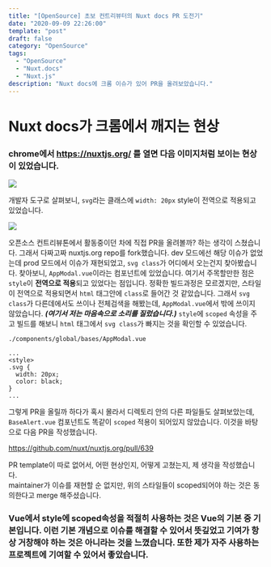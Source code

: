 ```yaml
---
title: "[OpenSource] 초보 컨트리뷰터의 Nuxt docs PR 도전기"
date: "2020-09-09 22:26:00"
template: "post"
draft: false
category: "OpenSource"
tags:
  - "OpenSource"
  - "Nuxt.docs"
  - "Nuxt.js"
description: "Nuxt docs에 크롬 이슈가 있어 PR을 올려보았습니다."
---
```


# Nuxt docs가 크롬에서 깨지는 현상
### chrome에서 https://nuxtjs.org/ 를 열면 다음 이미지처럼 보이는 현상이 있었습니다.
 
<img src="https://user-images.githubusercontent.com/32301380/91999436-561f3b80-ed77-11ea-922a-47ed15fb38ad.png">

개발자 도구로 살펴보니, `svg`라는 클래스에 `width: 20px` style이 전역으로 적용되고 있었습니다.

<img src="https://user-images.githubusercontent.com/32301380/91999543-7b13ae80-ed77-11ea-9895-b55a5a93e11a.png">

오픈소스 컨트리뷰톤에서 활동중이던 차에 직접 PR을 올려볼까? 하는 생각이 스쳤습니다. 그래서 다짜고짜 nuxtjs.org repo를 fork했습니다.
dev 모드에선 해당 이슈가 없었는데 prod 모드에서 이슈가 재현되었고, `svg class`가 어디에서 오는건지 찾아봤습니다.
찾아보니, `AppModal.vue`이라는 컴포넌트에 있었습니다. 여기서 주목할만한 점은 `style`이 **전역으로 적용**되고 있었다는 점입니다.
정확한 빌드과정은 모르겠지만, 스타일이 전역으로 적용되면서 `html` 태그안에 `class`로 들어간 것 같았습니다.
그래서 `svg class`가 다른데에서도 쓰이나 전체검색을 해봤는데, `AppModal.vue`에서 밖에 쓰이지 않았습니다. ***(여기서 저는 마음속으로 소리를 질렀습니다.)***
`style`에 `scoped` 속성을 주고 빌드를 해보니 `html` 태그에서 `svg class`가 빠지는 것을 확인할 수 있었습니다.
```vue
./components/global/bases/AppModal.vue

...
<style>
.svg {
  width: 20px;
  color: black;
}
...
```
그렇게 PR을 올릴까 하다가 혹시 몰라서 디렉토리 안의 다른 파일들도 살펴보았는데, `BaseAlert.vue` 컴포넌트도 똑같이 `scoped` 적용이 되어있지 않았습니다.
이것을 바탕으로 다음 PR을 작성했습니다.

https://github.com/nuxt/nuxtjs.org/pull/639

PR template이 따로 없어서, 어떤 현상인지, 어떻게 고쳤는지, 제 생각을 작성했습니다.  
maintainer가 이슈를 재현할 순 없지만, 위의 스타일들이 scoped되어야 하는 것은 동의한다고 merge 해주셨습니다.  
### Vue에서 style에 scoped속성을 적절히 사용하는 것은 Vue의 기본 중 기본입니다. 이런 기본 개념으로 이슈를 해결할 수 있어서 뜻깊었고 기여가 항상 거창해야 하는 것은 아니라는 것을 느꼈습니다. 또한 제가 자주 사용하는 프로젝트에 기여할 수 있어서 좋았습니다.
